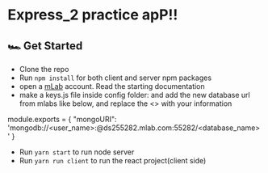 # Express_2 practice apP!!

## 🏎 Get Started

- Clone the repo
- Run `npm install` for both client and server npm packages
- open a [mLab](https://docs.mlab.com/) account. Read the starting documentation
- make a keys.js file inside config folder:
and add the new database url from mlabs like below, and replace the <> with your information

module.exports = {
  "mongoURI": 'mongodb://<user_name>:<password>@ds255282.mlab.com:55282/<database_name>'
}

- Run `yarn start` to run node server
- Run `yarn run client` to run the react project(client side)

